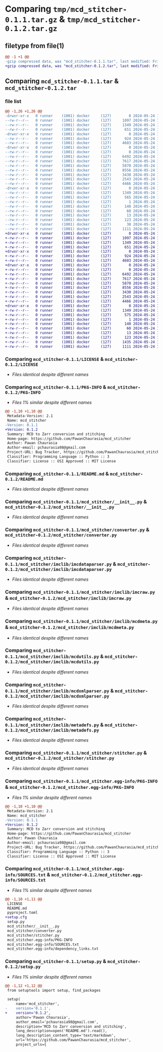 # Comparing `tmp/mcd_stitcher-0.1.1.tar.gz` & `tmp/mcd_stitcher-0.1.2.tar.gz`

## filetype from file(1)

```diff
@@ -1 +1 @@
-gzip compressed data, was "mcd_stitcher-0.1.1.tar", last modified: Fri May 24 17:07:54 2024, max compression
+gzip compressed data, was "mcd_stitcher-0.1.2.tar", last modified: Fri May 24 17:29:14 2024, max compression
```

## Comparing `mcd_stitcher-0.1.1.tar` & `mcd_stitcher-0.1.2.tar`

### file list

```diff
@@ -1,26 +1,26 @@
-drwxr-xr-x   0 runner    (1001) docker     (127)        0 2024-05-24 17:07:54.688343 mcd_stitcher-0.1.1/
--rw-r--r--   0 runner    (1001) docker     (127)     1097 2024-05-24 17:07:45.000000 mcd_stitcher-0.1.1/LICENSE
--rw-r--r--   0 runner    (1001) docker     (127)     1349 2024-05-24 17:07:54.688343 mcd_stitcher-0.1.1/PKG-INFO
--rw-r--r--   0 runner    (1001) docker     (127)      651 2024-05-24 17:07:45.000000 mcd_stitcher-0.1.1/README.md
-drwxr-xr-x   0 runner    (1001) docker     (127)        0 2024-05-24 17:07:54.688343 mcd_stitcher-0.1.1/mcd_stitcher/
--rw-r--r--   0 runner    (1001) docker     (127)      924 2024-05-24 17:07:45.000000 mcd_stitcher-0.1.1/mcd_stitcher/__init__.py
--rw-r--r--   0 runner    (1001) docker     (127)     4603 2024-05-24 17:07:45.000000 mcd_stitcher-0.1.1/mcd_stitcher/converter.py
-drwxr-xr-x   0 runner    (1001) docker     (127)        0 2024-05-24 17:07:54.688343 mcd_stitcher-0.1.1/mcd_stitcher/imclib/
--rw-r--r--   0 runner    (1001) docker     (127)        0 2024-05-24 17:07:45.000000 mcd_stitcher-0.1.1/mcd_stitcher/imclib/__init__.py
--rw-r--r--   0 runner    (1001) docker     (127)     6492 2024-05-24 17:07:45.000000 mcd_stitcher-0.1.1/mcd_stitcher/imclib/imcdataparser.py
--rw-r--r--   0 runner    (1001) docker     (127)     7617 2024-05-24 17:07:45.000000 mcd_stitcher-0.1.1/mcd_stitcher/imclib/imcraw.py
--rw-r--r--   0 runner    (1001) docker     (127)     5870 2024-05-24 17:07:45.000000 mcd_stitcher-0.1.1/mcd_stitcher/imclib/mcdmeta.py
--rw-r--r--   0 runner    (1001) docker     (127)     8556 2024-05-24 17:07:45.000000 mcd_stitcher-0.1.1/mcd_stitcher/imclib/mcdutils.py
--rw-r--r--   0 runner    (1001) docker     (127)     3430 2024-05-24 17:07:45.000000 mcd_stitcher-0.1.1/mcd_stitcher/imclib/mcdxmlparser.py
--rw-r--r--   0 runner    (1001) docker     (127)     2543 2024-05-24 17:07:45.000000 mcd_stitcher-0.1.1/mcd_stitcher/imclib/metadefs.py
--rw-r--r--   0 runner    (1001) docker     (127)     4466 2024-05-24 17:07:45.000000 mcd_stitcher-0.1.1/mcd_stitcher/stitcher.py
-drwxr-xr-x   0 runner    (1001) docker     (127)        0 2024-05-24 17:07:54.688343 mcd_stitcher-0.1.1/mcd_stitcher.egg-info/
--rw-r--r--   0 runner    (1001) docker     (127)     1349 2024-05-24 17:07:54.000000 mcd_stitcher-0.1.1/mcd_stitcher.egg-info/PKG-INFO
--rw-r--r--   0 runner    (1001) docker     (127)      565 2024-05-24 17:07:54.000000 mcd_stitcher-0.1.1/mcd_stitcher.egg-info/SOURCES.txt
--rw-r--r--   0 runner    (1001) docker     (127)        1 2024-05-24 17:07:54.000000 mcd_stitcher-0.1.1/mcd_stitcher.egg-info/dependency_links.txt
--rw-r--r--   0 runner    (1001) docker     (127)      140 2024-05-24 17:07:54.000000 mcd_stitcher-0.1.1/mcd_stitcher.egg-info/entry_points.txt
--rw-r--r--   0 runner    (1001) docker     (127)       60 2024-05-24 17:07:54.000000 mcd_stitcher-0.1.1/mcd_stitcher.egg-info/requires.txt
--rw-r--r--   0 runner    (1001) docker     (127)       13 2024-05-24 17:07:54.000000 mcd_stitcher-0.1.1/mcd_stitcher.egg-info/top_level.txt
--rw-r--r--   0 runner    (1001) docker     (127)      123 2024-05-24 17:07:45.000000 mcd_stitcher-0.1.1/pyproject.toml
--rw-r--r--   0 runner    (1001) docker     (127)       38 2024-05-24 17:07:54.688343 mcd_stitcher-0.1.1/setup.cfg
--rw-r--r--   0 runner    (1001) docker     (127)     1111 2024-05-24 17:07:45.000000 mcd_stitcher-0.1.1/setup.py
+drwxr-xr-x   0 runner    (1001) docker     (127)        0 2024-05-24 17:29:14.869933 mcd_stitcher-0.1.2/
+-rw-r--r--   0 runner    (1001) docker     (127)     1097 2024-05-24 17:29:04.000000 mcd_stitcher-0.1.2/LICENSE
+-rw-r--r--   0 runner    (1001) docker     (127)     1349 2024-05-24 17:29:14.869933 mcd_stitcher-0.1.2/PKG-INFO
+-rw-r--r--   0 runner    (1001) docker     (127)      651 2024-05-24 17:29:04.000000 mcd_stitcher-0.1.2/README.md
+drwxr-xr-x   0 runner    (1001) docker     (127)        0 2024-05-24 17:29:14.865934 mcd_stitcher-0.1.2/mcd_stitcher/
+-rw-r--r--   0 runner    (1001) docker     (127)      924 2024-05-24 17:29:04.000000 mcd_stitcher-0.1.2/mcd_stitcher/__init__.py
+-rw-r--r--   0 runner    (1001) docker     (127)     4603 2024-05-24 17:29:04.000000 mcd_stitcher-0.1.2/mcd_stitcher/converter.py
+drwxr-xr-x   0 runner    (1001) docker     (127)        0 2024-05-24 17:29:14.869933 mcd_stitcher-0.1.2/mcd_stitcher/imclib/
+-rw-r--r--   0 runner    (1001) docker     (127)        0 2024-05-24 17:29:04.000000 mcd_stitcher-0.1.2/mcd_stitcher/imclib/__init__.py
+-rw-r--r--   0 runner    (1001) docker     (127)     6492 2024-05-24 17:29:04.000000 mcd_stitcher-0.1.2/mcd_stitcher/imclib/imcdataparser.py
+-rw-r--r--   0 runner    (1001) docker     (127)     7617 2024-05-24 17:29:04.000000 mcd_stitcher-0.1.2/mcd_stitcher/imclib/imcraw.py
+-rw-r--r--   0 runner    (1001) docker     (127)     5870 2024-05-24 17:29:04.000000 mcd_stitcher-0.1.2/mcd_stitcher/imclib/mcdmeta.py
+-rw-r--r--   0 runner    (1001) docker     (127)     8556 2024-05-24 17:29:04.000000 mcd_stitcher-0.1.2/mcd_stitcher/imclib/mcdutils.py
+-rw-r--r--   0 runner    (1001) docker     (127)     3430 2024-05-24 17:29:04.000000 mcd_stitcher-0.1.2/mcd_stitcher/imclib/mcdxmlparser.py
+-rw-r--r--   0 runner    (1001) docker     (127)     2543 2024-05-24 17:29:04.000000 mcd_stitcher-0.1.2/mcd_stitcher/imclib/metadefs.py
+-rw-r--r--   0 runner    (1001) docker     (127)     4466 2024-05-24 17:29:04.000000 mcd_stitcher-0.1.2/mcd_stitcher/stitcher.py
+drwxr-xr-x   0 runner    (1001) docker     (127)        0 2024-05-24 17:29:14.869933 mcd_stitcher-0.1.2/mcd_stitcher.egg-info/
+-rw-r--r--   0 runner    (1001) docker     (127)     1349 2024-05-24 17:29:14.000000 mcd_stitcher-0.1.2/mcd_stitcher.egg-info/PKG-INFO
+-rw-r--r--   0 runner    (1001) docker     (127)      575 2024-05-24 17:29:14.000000 mcd_stitcher-0.1.2/mcd_stitcher.egg-info/SOURCES.txt
+-rw-r--r--   0 runner    (1001) docker     (127)        1 2024-05-24 17:29:14.000000 mcd_stitcher-0.1.2/mcd_stitcher.egg-info/dependency_links.txt
+-rw-r--r--   0 runner    (1001) docker     (127)      140 2024-05-24 17:29:14.000000 mcd_stitcher-0.1.2/mcd_stitcher.egg-info/entry_points.txt
+-rw-r--r--   0 runner    (1001) docker     (127)       60 2024-05-24 17:29:14.000000 mcd_stitcher-0.1.2/mcd_stitcher.egg-info/requires.txt
+-rw-r--r--   0 runner    (1001) docker     (127)       13 2024-05-24 17:29:14.000000 mcd_stitcher-0.1.2/mcd_stitcher.egg-info/top_level.txt
+-rw-r--r--   0 runner    (1001) docker     (127)      123 2024-05-24 17:29:04.000000 mcd_stitcher-0.1.2/pyproject.toml
+-rw-r--r--   0 runner    (1001) docker     (127)     1435 2024-05-24 17:29:14.869933 mcd_stitcher-0.1.2/setup.cfg
+-rw-r--r--   0 runner    (1001) docker     (127)     1111 2024-05-24 17:29:04.000000 mcd_stitcher-0.1.2/setup.py
```

### Comparing `mcd_stitcher-0.1.1/LICENSE` & `mcd_stitcher-0.1.2/LICENSE`

 * *Files identical despite different names*

### Comparing `mcd_stitcher-0.1.1/PKG-INFO` & `mcd_stitcher-0.1.2/PKG-INFO`

 * *Files 1% similar despite different names*

```diff
@@ -1,10 +1,10 @@
 Metadata-Version: 2.1
 Name: mcd_stitcher
-Version: 0.1.1
+Version: 0.1.2
 Summary: MCD to Zarr conversion and stitching
 Home-page: https://github.com/PawanChaurasia/mcd_stitcher
 Author: Pawan Chaurasia
 Author-email: pchaurasia98@gmail.com
 Project-URL: Bug Tracker, https://github.com/PawanChaurasia/mcd_stitcher/issues
 Classifier: Programming Language :: Python :: 3
 Classifier: License :: OSI Approved :: MIT License
```

### Comparing `mcd_stitcher-0.1.1/README.md` & `mcd_stitcher-0.1.2/README.md`

 * *Files identical despite different names*

### Comparing `mcd_stitcher-0.1.1/mcd_stitcher/__init__.py` & `mcd_stitcher-0.1.2/mcd_stitcher/__init__.py`

 * *Files identical despite different names*

### Comparing `mcd_stitcher-0.1.1/mcd_stitcher/converter.py` & `mcd_stitcher-0.1.2/mcd_stitcher/converter.py`

 * *Files identical despite different names*

### Comparing `mcd_stitcher-0.1.1/mcd_stitcher/imclib/imcdataparser.py` & `mcd_stitcher-0.1.2/mcd_stitcher/imclib/imcdataparser.py`

 * *Files identical despite different names*

### Comparing `mcd_stitcher-0.1.1/mcd_stitcher/imclib/imcraw.py` & `mcd_stitcher-0.1.2/mcd_stitcher/imclib/imcraw.py`

 * *Files identical despite different names*

### Comparing `mcd_stitcher-0.1.1/mcd_stitcher/imclib/mcdmeta.py` & `mcd_stitcher-0.1.2/mcd_stitcher/imclib/mcdmeta.py`

 * *Files identical despite different names*

### Comparing `mcd_stitcher-0.1.1/mcd_stitcher/imclib/mcdutils.py` & `mcd_stitcher-0.1.2/mcd_stitcher/imclib/mcdutils.py`

 * *Files identical despite different names*

### Comparing `mcd_stitcher-0.1.1/mcd_stitcher/imclib/mcdxmlparser.py` & `mcd_stitcher-0.1.2/mcd_stitcher/imclib/mcdxmlparser.py`

 * *Files identical despite different names*

### Comparing `mcd_stitcher-0.1.1/mcd_stitcher/imclib/metadefs.py` & `mcd_stitcher-0.1.2/mcd_stitcher/imclib/metadefs.py`

 * *Files identical despite different names*

### Comparing `mcd_stitcher-0.1.1/mcd_stitcher/stitcher.py` & `mcd_stitcher-0.1.2/mcd_stitcher/stitcher.py`

 * *Files identical despite different names*

### Comparing `mcd_stitcher-0.1.1/mcd_stitcher.egg-info/PKG-INFO` & `mcd_stitcher-0.1.2/mcd_stitcher.egg-info/PKG-INFO`

 * *Files 1% similar despite different names*

```diff
@@ -1,10 +1,10 @@
 Metadata-Version: 2.1
 Name: mcd_stitcher
-Version: 0.1.1
+Version: 0.1.2
 Summary: MCD to Zarr conversion and stitching
 Home-page: https://github.com/PawanChaurasia/mcd_stitcher
 Author: Pawan Chaurasia
 Author-email: pchaurasia98@gmail.com
 Project-URL: Bug Tracker, https://github.com/PawanChaurasia/mcd_stitcher/issues
 Classifier: Programming Language :: Python :: 3
 Classifier: License :: OSI Approved :: MIT License
```

### Comparing `mcd_stitcher-0.1.1/mcd_stitcher.egg-info/SOURCES.txt` & `mcd_stitcher-0.1.2/mcd_stitcher.egg-info/SOURCES.txt`

 * *Files 1% similar despite different names*

```diff
@@ -1,10 +1,11 @@
 LICENSE
 README.md
 pyproject.toml
+setup.cfg
 setup.py
 mcd_stitcher/__init__.py
 mcd_stitcher/converter.py
 mcd_stitcher/stitcher.py
 mcd_stitcher.egg-info/PKG-INFO
 mcd_stitcher.egg-info/SOURCES.txt
 mcd_stitcher.egg-info/dependency_links.txt
```

### Comparing `mcd_stitcher-0.1.1/setup.py` & `mcd_stitcher-0.1.2/setup.py`

 * *Files 1% similar despite different names*

```diff
@@ -1,12 +1,12 @@
 from setuptools import setup, find_packages
 
 setup(
     name='mcd_stitcher',
-    version='0.1.1',
+    version='0.1.2',
     author='Pawan Chaurasia',
     author_email='pchaurasia98@gmail.com',
     description='MCD to Zarr conversion and stitching',
     long_description=open('README.md').read(),
     long_description_content_type='text/markdown',
     url='https://github.com/PawanChaurasia/mcd_stitcher',
     project_urls={
```

